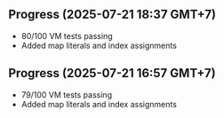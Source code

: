 ## Progress (2025-07-21 18:37 GMT+7)
- 80/100 VM tests passing
- Added map literals and index assignments

## Progress (2025-07-21 16:57 GMT+7)
- 79/100 VM tests passing
- Added map literals and index assignments
